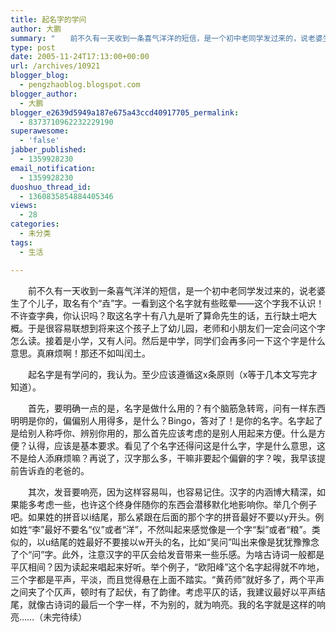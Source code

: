 ```yaml
---
title: 起名字的学问
author: 大鹏
summary: "　　前不久有一天收到一条喜气洋洋的短信，是一个初中老同学发过来的，说老婆生了个儿子，取名有个“垚”字。一看到这个名字就有些眩晕——这个字我不认识！不许查字典，你认识吗？取这名字十有八九是听了算命先生的话，五行缺土吧大概。于是很容易联想到将来这个孩子上了幼儿园，老师和小朋友们一定会问这个字怎么读。接着是小学，又有人问。然后是中学，同学们会再多问一下这个字是什么意思。真麻烦啊！那还不如叫闰土。"
type: post
date: 2005-11-24T17:13:00+00:00
url: /archives/10921
blogger_blog:
  - pengzhaoblog.blogspot.com
blogger_author:
  - 大鹏
blogger_e2639d5949a187e675a43ccd40917705_permalink:
  - 8373710962232229190
superawesome:
  - 'false'
jabber_published:
  - 1359928230
email_notification:
  - 1359928230
duoshuo_thread_id:
  - 1360835854884405346
views:
  - 28
categories:
  - 未分类
tags:
  - 生活

---
```

　　前不久有一天收到一条喜气洋洋的短信，是一个初中老同学发过来的，说老婆生了个儿子，取名有个“垚”字。一看到这个名字就有些眩晕——这个字我不认识！不许查字典，你认识吗？取这名字十有八九是听了算命先生的话，五行缺土吧大概。于是很容易联想到将来这个孩子上了幼儿园，老师和小朋友们一定会问这个字怎么读。接着是小学，又有人问。然后是中学，同学们会再多问一下这个字是什么意思。真麻烦啊！那还不如叫闰土。
  
　　起名字是有学问的，我认为。至少应该遵循这x条原则（x等于几本文写完才知道）。
  
　　首先，要明确一点的是，名字是做什么用的？有个脑筋急转弯，问有一样东西明明是你的，偏偏别人用得多，是什么？Bingo，答对了！是你的名字。名字起了是给别人称呼你、辨别你用的，那么首先应该考虑的是别人用起来方便。什么是方便？认得，应该是基本要求。看见了个名字还得问这是什么字，字是什么意思，这不是给人添麻烦嘛？再说了，汉字那么多，干嘛非要起个偏僻的字？唉，我早该提前告诉垚的老爸的。
  
　　其次，发音要响亮，因为这样容易叫，也容易记住。汉字的内涵博大精深，如果能多考虑一些，也许这个终身伴随你的东西会潜移默化地影响你。举几个例子吧。如果姓的拼音以i结尾，那么紧跟在后面的那个字的拼音最好不要以y开头。例如姓“李”最好不要名“仪”或者“洋”，不然叫起来感觉像是一个字“梨”或者“粮”。类似的，以u结尾的姓最好不要接以w开头的名，比如“吴问”叫出来像是犹犹豫豫念了个“问”字。此外，注意汉字的平仄会给发音带来一些乐感。为啥古诗词一般都是平仄相间？因为读起来唱起来好听。举个例子，“欧阳峰”这个名字起得就不咋地，三个字都是平声，平淡，而且觉得悬在上面不踏实。“黄药师”就好多了，两个平声之间夹了个仄声，顿时有了起伏，有了韵律。考虑平仄的话，我建议最好以平声结尾，就像古诗词的最后一个字一样，不为别的，就为响亮。我的名字就是这样的响亮……（未完待续）
